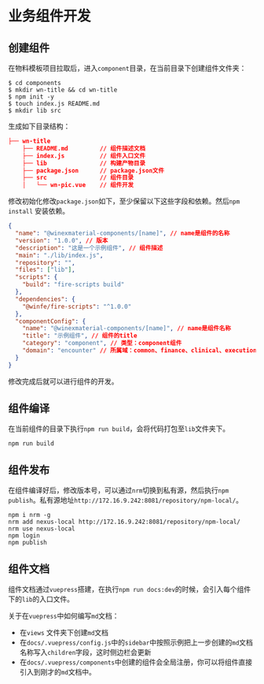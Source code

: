 # 业务组件开发

## 创建组件

在物料模板项目拉取后，进入`component`目录，在当前目录下创建组件文件夹：

```basic
$ cd components
$ mkdir wn-title && cd wn-title
$ npm init -y
$ touch index.js README.md
$ mkdir lib src
```

生成如下目录结构：

```json
├── wn-title
    ├── README.md         // 组件描述文档
    ├── index.js          // 组件入口文件
    ├── lib               // 构建产物目录
    ├── package.json      // package.json文件
    ├── src               // 组件目录
    │   └── wn-pic.vue    // 组件开发
```

修改初始化修改`package.json`如下，至少保留以下这些字段和依赖。然后`npm install` 安装依赖。

```json
{
  "name": "@winexmaterial-components/[name]", // name是组件的名称
  "version": "1.0.0", // 版本
  "description": "这是一个示例组件", // 组件描述
  "main": "./lib/index.js",
  "repository": "",
  "files": ["lib"],
  "scripts": {
    "build": "fire-scripts build"
  },
  "dependencies": {
    "@winfe/fire-scripts": "^1.0.0"
  },
  "componentConfig": {
    "name": "@winexmaterial-components/[name]", // name是组件名称
    "title": "示例组件", // 组件的title
    "category": "component", // 类型：component组件
    "domain": "encounter" // 所属域：common、finance、clinical、execution、person、encouter、record、knowledge、material
  }
}
```

修改完成后就可以进行组件的开发。

## 组件编译

在当前组件的目录下执行`npm run build`，会将代码打包至`lib`文件夹下。

```
npm run build
```

## 组件发布

在组件编译好后，修改版本号，可以通过`nrm`切换到私有源，然后执行`npm publish`。私有源地址`http://172.16.9.242:8081/repository/npm-local/`。

```
npm i nrm -g
nrm add nexus-local http://172.16.9.242:8081/repository/npm-local/
nrm use nexus-local
npm login
npm publish
```

## 组件文档

组件文档通过`vuepress`搭建，在执行`npm run docs:dev`的时候，会引入每个组件下的`lib`的入口文件。

关于在`vuepress`中如何编写`md`文档：

- 在`views` 文件夹下创建`md`文档
- 在`docs/.vuepress/config.js`中的`sidebar`中按照示例把上一步创建的`md`文档名称写入`children`字段，这时侧边栏会更新
- 在`docs/.vuepress/components`中创建的组件会全局注册，你可以将组件直接引入到刚才的`md`文档中。
